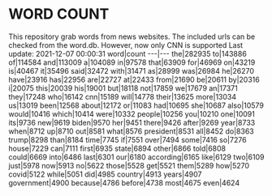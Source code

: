 # WORD COUNT
This repository grab words from news websites. The included urls can be checked from the word.db.
However, now only CNN is supported
Last update: 2021-12-07 00:00:31
word|count
---|---
the|282935
to|143886
of|114584
and|113009
a|104089
in|97578
that|63909
for|46969
on|43219
is|40467
it|35496
said|32472
with|31471
as|28999
was|26984
he|26270
have|23916
has|22956
are|22727
at|22433
from|21690
be|20611
by|20316
i|20075
this|20039
his|19001
but|18118
not|17859
we|17679
an|17371
they|17248
who|16142
cnn|15189
will|14778
their|13625
more|13034
us|13019
been|12568
about|12172
or|11083
had|10695
she|10687
also|10579
would|10416
which|10414
were|10332
people|10256
you|10210
one|10091
its|9736
new|9619
biden|9570
her|9451
there|9426
after|9269
year|8733
when|8712
up|8710
out|8581
what|8576
president|8531
all|8452
do|8363
trump|8298
than|8184
time|7745
if|7551
over|7494
some|7416
so|7276
house|7229
can|7111
first|6935
state|6894
other|6866
told|6808
could|6669
into|6486
last|6301
our|6180
according|6165
like|6129
two|6109
just|5978
now|5913
no|5622
those|5528
get|5521
them|5289
how|5270
covid|5122
while|5051
did|4985
country|4913
years|4907
government|4900
because|4786
before|4738
most|4675
even|4624
